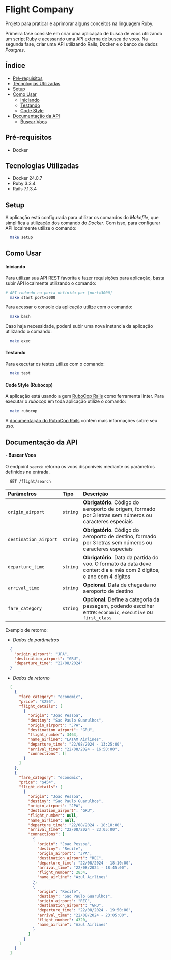 # Flight Company
Projeto para praticar e aprimorar alguns conceitos na linguagem Ruby.

Primeira fase consiste em criar uma aplicação de busca de voos utilizando um script Ruby e acessando uma API externa de busca de voos. Na segunda fase, criar uma API utilizando Rails, Docker e o banco de dados *Postgres*.


## Índice
- [Pré-requisitos](#pre-requisitos)
- [Tecnologias Utilizadas](#tecnologias-utilizadas)
- [Setup](#setup)
- [Como Usar](#como-usar)
  - [Iniciando](#iniciando)
  - [Testando](#testando)
  - [Code Style](#code-style)
- [Documentação da API](#documentacao-da-api)
  - [Buscar Voos](#buscar-voos)


## Pré-requisitos
- Docker


## Tecnologias Utilizadas
- Docker 24.0.7
- Ruby 3.3.4
- Rails 7.1.3.4


## Setup
A aplicação está configurada para utilizar os comandos do *Makefile*, que simplifica a utilização dos comando do *Docker*. Com isso, para configurar API localmente utilize o comando:

```bash
  make setup
```


## Como Usar
#### Iniciando
Para utilizar sua API REST favorita e fazer requisições para aplicação, basta subir API localmente utilizando o comando:

```bash
# API rodando na porta definida por [port=3000]
  make start port=3000
```

Para acessar o console da aplicação utilize com o comando:

```bash
  make bash
```

Caso haja necessidade, poderá subir uma nova instancia da aplicação utilizando o comando:

```bash
  make exec
```

#### Testando
Para executar os testes utilize com o comando:

```bash
  make test
```


#### Code Style (Rubocop)
A aplicação está usando a gem [RuboCop Rails](https://docs.rubocop.org/rubocop-rails/index.html) como ferramenta linter. Para executar o *rubocop* em toda aplicação utilize o comando:

```bash
  make rubocop
```

A [documentação do RuboCop Rails](https://docs.rubocop.org/rubocop-rails/cops_rails.html) contêm mais informações sobre seu uso.


## Documentação da API
#### - Buscar Voos
O endpoint *`search`* retorna os voos disponíveis mediante os parâmetros definidos na entrada.

```bash
  GET /flight/search
```

| Parâmetros | Tipo | Descrição |
| :--------- | :--- | :-------- |
| `origin_airport` | `string` | **Obrigatório**. Código do aeroporto de origem, formado por 3 letras sem números ou caracteres especiais |
| `destination_airport` | `string` | **Obrigatório**. Código do aeroporto de destino, formado por 3 letras sem números ou caracteres especiais |
| `departure_time` | `string` | **Obrigatório**. Data da partida do voo. O formato da data deve conter: dia e mês com 2 dígitos, e ano com 4 dígitos |
| `arrival_time` | `string` | **Opcional**. Data de chegada no aeroporto de destino |
| `fare_category` | `string` | **Opcional**. Define a categoria da passagem, podendo escolher entre: `economic`, `executive` ou `first_class` |

Exemplo de retorno:
- *Dados de parâmetros*
```json
  {
    "origin_airport": "JPA",
    "destination_airport": "GRU",
    "departure_time": "22/08/2024"
  }
```

- *Dados de retorno*
```json
  [
    {
      "fare_category": "economic",
      "price": "$256",
      "flight_details": [
        {
          "origin": "Joao Pessoa",
          "destiny": "Sao Paulo Guarulhos",
          "origin_airport": "JPA",
          "destination_airport": "GRU",
          "flight_number": 3463,
          "name_airline": "LATAM Airlines",
          "departure_time": "22/08/2024 - 13:25:00",
          "arrival_time": "22/08/2024 - 16:50:00",
          "connections": []
        }
      ]
    },
    {
      "fare_category": "economic",
      "price": "$454",
      "flight_details": [
        {
          "origin": "Joao Pessoa",
          "destiny": "Sao Paulo Guarulhos",
          "origin_airport": "JPA",
          "destination_airport": "GRU",
          "flight_number": null,
          "name_airline": null,
          "departure_time": "22/08/2024 - 18:10:00",
          "arrival_time": "22/08/2024 - 23:05:00",
          "connections": [
            {
              "origin": "Joao Pessoa",
              "destiny": "Recife",
              "origin_airport": "JPA",
              "destination_airport": "REC",
              "departure_time": "22/08/2024 - 18:10:00",
              "arrival_time": "22/08/2024 - 18:45:00",
              "flight_number": 2834,
              "name_airline": "Azul Airlines"
            },
            {
              "origin": "Recife",
              "destiny": "Sao Paulo Guarulhos",
              "origin_airport": "REC",
              "destination_airport": "GRU",
              "departure_time": "22/08/2024 - 19:50:00",
              "arrival_time": "22/08/2024 - 23:05:00",
              "flight_number": 4320,
              "name_airline": "Azul Airlines"
            }
          ]
        }
      ]
    }
  ]
```
